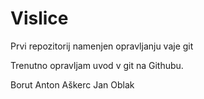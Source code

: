 # Vislice
Prvi repozitorij namenjen opravljanju vaje git

Trenutno opravljam uvod v git na Githubu.


Borut 
Anton Aškerc
Jan Oblak

